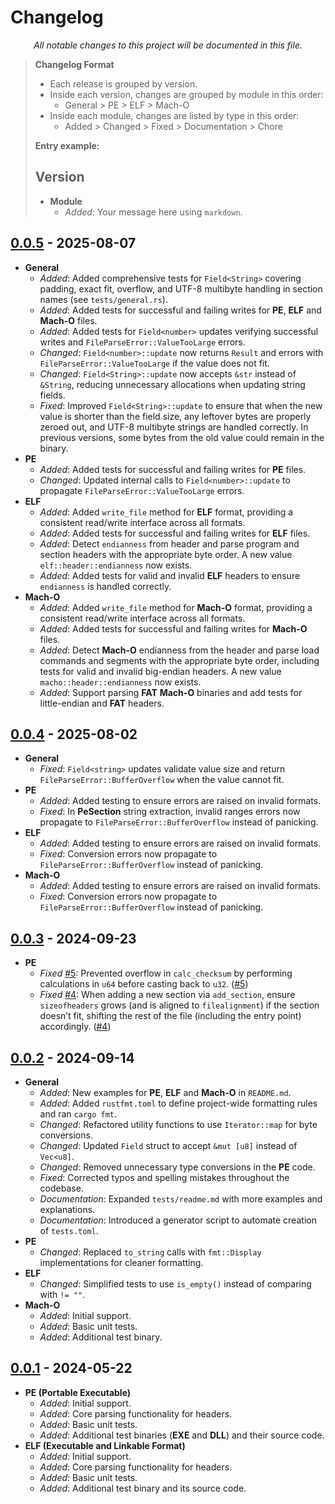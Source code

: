 # Changelog

<div align="center">
  <i>
    All notable changes to this project will be documented in this file.
  </i>
</div>

> **Changelog Format**
>
> - Each release is grouped by version.
> - Inside each version, changes are grouped by module in this order:
>   * General > PE > ELF > Mach-O
> - Inside each module, changes are listed by type in this order:
>   * Added > Changed > Fixed > Documentation > Chore 
>
> **Entry example:**
> ## Version
> - **Module**
>     - *Added*: Your message here using `markdown`.


## [0.0.5](https://github.com/M3str3/HexSpell/pull/10) - 2025-08-07

- **General**
    - *Added*: Added comprehensive tests for `Field<String>` covering padding, exact fit, overflow, and UTF-8 multibyte handling in section names (see `tests/general.rs`).
    - *Added*: Added tests for successful and failing writes for **PE**, **ELF** and **Mach-O** files.
    - *Added*: Added tests for `Field<number>` updates verifying successful writes and `FileParseError::ValueTooLarge` errors.
    - *Changed*: `Field<number>::update` now returns `Result` and errors with `FileParseError::ValueTooLarge` if the value does not fit.
    - *Changed*: `Field<String>::update` now accepts `&str` instead of `&String`, reducing unnecessary allocations when updating string fields.
    - *Fixed*: Improved `Field<String>::update` to ensure that when the new value is shorter than the field size, any leftover bytes are properly zeroed out, and UTF-8 multibyte strings are handled correctly. In previous versions, some bytes from the old value could remain in the binary.
- **PE**
    - *Added*: Added tests for successful and failing writes for **PE** files.
    - *Changed*: Updated internal calls to `Field<number>::update` to propagate `FileParseError::ValueTooLarge` errors.
- **ELF**
    - *Added*: Added `write_file` method for **ELF** format, providing a consistent read/write interface across all formats.
    - *Added*: Added tests for successful and failing writes for **ELF** files.
    - *Added*: Detect `endianness` from header and parse program and section headers with the appropriate byte order. A new value `elf::header::endianness` now exists.
    - *Added*: Added tests for valid and invalid **ELF** headers to ensure `endianness` is handled correctly.
- **Mach-O**
    - *Added*: Added `write_file` method for **Mach-O** format, providing a consistent read/write interface across all formats.
    - *Added*: Added tests for successful and failing writes for **Mach-O** files.
    - *Added*: Detect **Mach-O** endianness from the header and parse load commands and segments with the appropriate byte order, including tests for valid and invalid big-endian headers. A new value `macho::header::endianness` now exists.
    - *Added*: Support parsing **FAT** **Mach-O** binaries and add tests for little-endian and **FAT** headers.

## [0.0.4](https://github.com/M3str3/HexSpell/pull/9) - 2025-08-02

- **General**
    - *Fixed*: `Field<string>` updates validate value size and return `FileParseError::BufferOverflow` when the value cannot fit.
- **PE**
    - *Added*: Added testing to ensure errors are raised on invalid formats.
    - *Fixed*: In **PeSection** string extraction, invalid ranges errors now propagate to  `FileParseError::BufferOverflow` instead of panicking.
- **ELF**
    - *Added*: Added testing to ensure errors are raised on invalid formats.
    - *Fixed*: Conversion errors now propagate to `FileParseError::BufferOverflow` instead of panicking.
- **Mach-O**
    - *Added*: Added testing to ensure errors are raised on invalid formats.
    - *Fixed*: Conversion errors now propagate to `FileParseError::BufferOverflow` instead of panicking.


## [0.0.3](https://github.com/M3str3/HexSpell/pull/6) - 2024-09-23

- **PE**
    - *Fixed* [#5](https://github.com/M3str3/HexSpell/issues/5): Prevented overflow in `calc_checksum` by performing calculations in `u64` before casting back to `u32`. ([#5](https://github.com/M3str3/HexSpell/issues/5))
    - *Fixed* [#4](https://github.com/M3str3/HexSpell/issues/4): When adding a new section via `add_section`, ensure `sizeofheaders` grows (and is aligned to `filealignment`) if the section doesn’t fit, shifting the rest of the file (including the entry point) accordingly. ([#4](https://github.com/M3str3/HexSpell/issues/4))

## [0.0.2](https://github.com/M3str3/HexSpell/pull/3) - 2024-09-14

- **General**
    - *Added*: New examples for **PE**, **ELF** and **Mach-O** in `README.md`.
    - *Added*: Added `rustfmt.toml` to define project-wide formatting rules and ran `cargo fmt`.
    - *Changed*: Refactored utility functions to use `Iterator::map` for byte conversions.
    - *Changed*: Updated `Field` struct to accept `&mut [u8]` instead of `Vec<u8]`.
    - *Changed*: Removed unnecessary type conversions in the **PE** code.
    - *Fixed*: Corrected typos and spelling mistakes throughout the codebase.
    - *Documentation*: Expanded `tests/readme.md` with more examples and explanations.
    - *Documentation*: Introduced a generator script to automate creation of `tests.toml`.
- **PE**
    - *Changed*: Replaced `to_string` calls with `fmt::Display` implementations for cleaner formatting.
- **ELF**
    - *Changed*: Simplified tests to use `is_empty()` instead of comparing with `!= ""`.
- **Mach-O**
    - *Added*: Initial support.
    - *Added*: Basic unit tests.
    - *Added*: Additional test binary.

## [0.0.1](https://github.com/M3str3/HexSpell/pull/2) - 2024-05-22

- **PE (Portable Executable)**
    - *Added*: Initial support.
    - *Added*: Core parsing functionality for headers.
    - *Added*: Basic unit tests.
    - *Added*: Additional test binaries (**EXE** and **DLL**) and their source code.
- **ELF (Executable and Linkable Format)**
    - *Added*: Initial support.
    - *Added*: Core parsing functionality for headers.
    - *Added*: Basic unit tests.
    - *Added*: Additional test binary and its source code.
